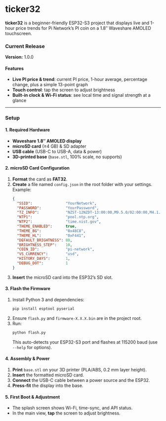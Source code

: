 # ticker32

**ticker32** is a beginner-friendly ESP32-S3 project that displays live and 1-hour price trends for Pi Network’s PI coin on a 1.8″ Waveshare AMOLED touchscreen.

### Current Release
**Version:** 1\.0\.0

#### Features
- **Live PI price & trend**: current PI price, 1-hour average, percentage change, plus a simple 13-point graph  
- **Touch control**: tap the screen to adjust brightness  
- **Built-in clock & Wi-Fi status**: see local time and signal strength at a glance

---

### Setup
#### 1. Required Hardware
- **Waveshare 1.8″ AMOLED display**
- **microSD card** (≥4 GB) & SD adapter  
- **USB cable** (USB-C to USB-A, data & power)  
- **3D-printed base** (`base.stl`, 100% scale, no supports)

#### 2. microSD Card Configuration
1. **Format** the card as **FAT32**.  
2. **Create** a file named `config.json` in the root folder with your settings. Example:
   ```json
   {
     "SSID":               "YourNetwork",
     "PASSWORD":           "YourPassword",
     "TZ_INFO":            "NZST-12NZDT-13:00:00,M9.5.0/02:00:00,M4.1.0/03:00:00",
     "NTP1":               "pool.ntp.org",
     "NTP2":               "time.nist.gov",
     "THEME_ENABLED":      true,
     "THEME_BG":           "0x48C8",
     "THEME_HL":           "0xF441",
     "DEFAULT_BRIGHTNESS": 80,
     "BRIGHTNESS_STEP":    10,
     "COIN_ID":            "pi-network",
     "VS_CURRENCY":        "usd",
     "HISTORY_DAYS":       1,
     "DEBUG_DOT":          1
   }
   ```
3. **Insert** the microSD card into the ESP32’s SD slot.

#### 3. Flash the Firmware
1. Install Python 3 and dependencies:
   ```bash
   pip install esptool pyserial
   ```
2. Ensure `flash.py` and `firmware-X.X.X.bin` are in the project root.  
3. Run:
   ```bash
   python flash.py
   ```
   This auto-detects your ESP32-S3 port and flashes at 115200 baud (use `--help` for options).

#### 4. Assembly & Power
1. **Print** `base.stl` on your 3D printer (PLA/ABS, 0.2 mm layer height).  
2. **Insert** the formatted microSD card.
3. **Connect** the USB-C cable between a power source and the ESP32.
4. **Press-fit** the display into the base.  

#### 5. First Boot & Adjustment
- The splash screen shows Wi-Fi, time-sync, and API status.  
- In the main view, **tap** the screen to adjust brightness.
